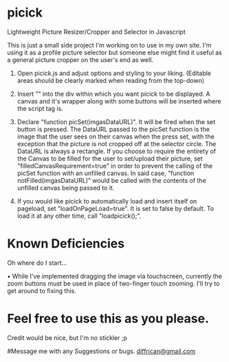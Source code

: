 # picick
Lightweight Picture Resizer/Cropper and Selector in Javascript

This is just a small side project I'm working on to use in my own site.
I'm using it as a profile picture selector but someone else might find it useful as a general picture cropper on the user's end as well.

1. Open picick.js and adjust options and styling to your liking.
    (Editable areas should be clearly marked when reading from the top-down)

2. Insert "<script id='picick' src='[path_to_picick]/picickjs'></script>" into the div within which you want picick to be displayed.
    A canvas and it's wrapper along with some buttons will be inserted where the script tag is.

3. Declare "function picSet(imgasDataURL)". It will be fired when the set button is pressed. 
    The DataURL passed to the picSet function is the image that the user sees on their canvas when the press set, with the exception that 
    the picture is not cropped off at the selector circle. The DataURL is always a rectangle.
    If you choose to require the entirety of the Canvas to be filled for the user to set/upload their picture,
    set "filledCanvasRequirement=true" in order to prevent the calling of the picSet function with an unfilled canvas.
    In said case, "function notFilled(imgasDataURL)" would be called with the contents of the unfilled canvas being passed to it.

4. If you would like picick to automatically load and insert itself on pageload, set "loadOnPageLoad=true".
   It is set to false by default. To load it at any other time, call "loadpicick();".
   
 # Known Deficiencies
 Oh where do I start...
 
 • While I've implemented dragging the image via touchscreen, currently the zoom buttons must be used in place of two-finger touch 
   zooming. I'll try to get around to fixing this.
   
# Feel free to use this as you please.
Credit would be nice, but I'm no stickler ;p
   
#Message me with any Suggestions or bugs.
diffrican@gmail.com
